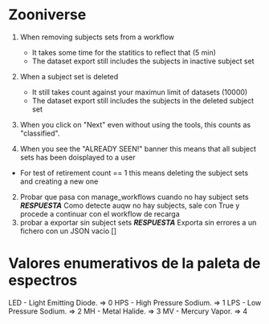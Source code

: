# Zooniverse
1. When removing subjects sets from a workflow
	* It takes some time for the statitics to reflect that (5 min)
	* The dataset export still includes the subjects in inactive subject set

2. When a subject set is deleted
	* It still takes count against your maximun limit of datasets (10000)
	* The dataset export still includes the subjects in the deleted subject set

3. When you click on "Next" even without using the tools, this counts as "classified".

4. When you see the "ALREADY SEEN!" banner this means that all subject sets has been doisplayed to a user
- For test of retirement count == 1 this means deleting the subject sets and creating a new one

2) Probar que pasa con manage_workflows cuando no hay subject sets
 ***RESPUESTA***
 Como detecte auqw no hay subjects, sale con True y procede a continuar con el workflow de recarga
3) probar a exportar sin subject sets
***RESPUESTA***
Exporta sin errores a un fichero con un JSON vacio []


# Valores enumerativos de la paleta de espectros
LED - Light Emitting Diode. => 0
HPS - High Pressure Sodium. => 1
LPS - Low Pressure Sodium. => 2
MH - Metal Halide. => 3
MV - Mercury Vapor. => 4
